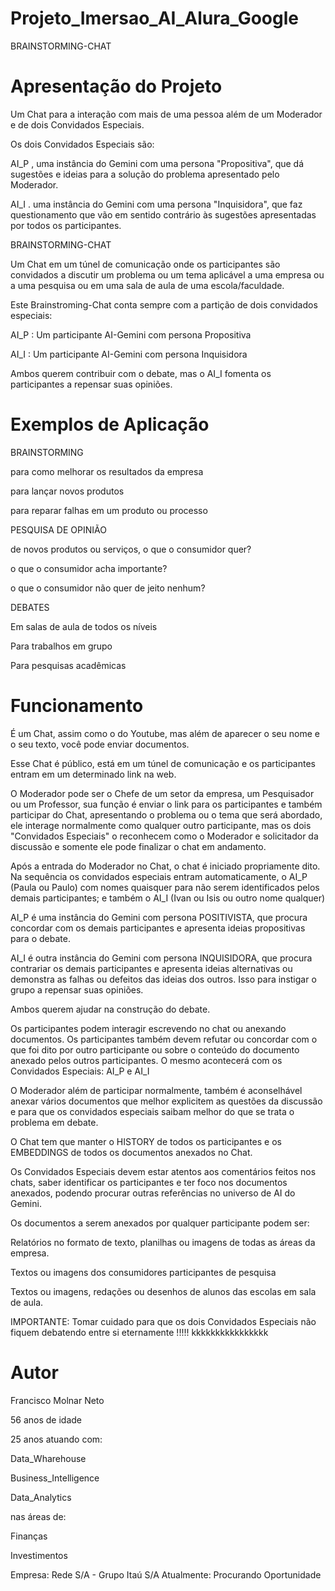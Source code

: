 # Projeto_Imersao_AI_Alura_Google
BRAINSTORMING-CHAT

# Apresentação do Projeto

Um Chat para a interação com mais de uma pessoa além de um Moderador e de dois Convidados Especiais.

Os dois Convidados Especiais são:

AI_P , uma instância do Gemini com uma persona "Propositiva", que dá sugestões e ideias para a solução do problema apresentado pelo Moderador.

AI_I . uma instância do Gemini com uma persona "Inquisidora", que faz questionamento que vão em sentido contrário às sugestões apresentadas por todos os participantes.


BRAINSTORMING-CHAT

Um Chat em um túnel de comunicação onde os participantes são convidados a discutir um problema ou um tema aplicável a uma empresa ou a uma pesquisa ou em uma sala de aula de uma escola/faculdade.

Este Brainstroming-Chat conta sempre com a partição de dois convidados especiais:

AI_P : Um participante AI-Gemini com persona Propositiva

AI_I : Um participante AI-Gemini com persona Inquisidora

Ambos querem contribuir com o debate, mas o AI_I fomenta os participantes a repensar suas opiniões.


# Exemplos de Aplicação

BRAINSTORMING

para como melhorar os resultados da empresa

para lançar novos produtos

para reparar falhas em um produto ou processo

PESQUISA DE OPINIÃO

de novos produtos ou serviços, o que o consumidor quer?

o que o consumidor acha importante?

o que o consumidor não quer de jeito nenhum?

DEBATES

Em salas de aula de todos os níveis

Para trabalhos em grupo

Para pesquisas acadêmicas


# Funcionamento

É um Chat, assim como o do Youtube, mas além de aparecer o seu nome e o seu texto, você pode enviar documentos.

Esse Chat é público, está em um túnel de comunicação e os participantes entram em um determinado link na web.

O Moderador pode ser o Chefe de um setor da empresa, um Pesquisador ou um Professor, sua função é enviar o link para os participantes e também participar do Chat, apresentando o problema ou o tema que será abordado, ele interage normalmente como qualquer outro participante, mas os dois "Convidados Especiais" o reconhecem como o Moderador e solicitador da discussão e somente ele pode finalizar o chat em andamento.

Após a entrada do Moderador no Chat, o chat é iniciado propriamente dito. Na sequência os convidados especiais entram automaticamente, o AI_P (Paula ou Paulo) com nomes quaisquer para não serem identificados pelos demais participantes; e também o AI_I (Ivan ou Isis ou outro nome qualquer)

AI_P é uma instância do Gemini com persona POSITIVISTA, que procura concordar com os demais participantes e apresenta ideias propositivas para o debate.

AI_I é outra instância do Gemini com persona INQUISIDORA, que procura contrariar os demais participantes e apresenta ideias alternativas ou demonstra as falhas ou defeitos das ideias dos outros. Isso para instigar o grupo a repensar suas opiniões.

Ambos querem ajudar na construção do debate.

Os participantes podem interagir escrevendo no chat ou anexando documentos. Os participantes também devem refutar ou concordar com o que foi dito por outro participante ou sobre o conteúdo do documento anexado pelos outros participantes. O mesmo acontecerá com os Convidados Especiais: AI_P e AI_I

O Moderador além de participar normalmente, também é aconselhável anexar vários documentos que melhor explicitem as questões da discussão e para que os convidados especiais saibam melhor do que se trata o problema em debate.

O Chat tem que manter o HISTORY de todos os participantes e os EMBEDDINGS de todos os documentos anexados no Chat.

Os Convidados Especiais devem estar atentos aos comentários feitos nos chats, saber identificar os participantes e ter foco nos documentos anexados, podendo procurar outras referências no universo de AI do Gemini.

Os documentos a serem anexados por qualquer participante podem ser:

Relatórios no formato de texto, planilhas ou imagens de todas as áreas da empresa.

Textos ou imagens dos consumidores participantes de pesquisa

Textos ou imagens, redações ou desenhos de alunos das escolas em sala de aula.

IMPORTANTE: Tomar cuidado para que os dois Convidados Especiais não fiquem debatendo entre si eternamente !!!!! kkkkkkkkkkkkkkkk

# Autor

Francisco Molnar Neto

56 anos de idade

25 anos atuando com:

Data_Wharehouse

Business_Intelligence

Data_Analytics

nas áreas de:

Finanças

Investimentos

Empresa: Rede S/A - Grupo Itaú S/A Atualmente: Procurando Oportunidade
